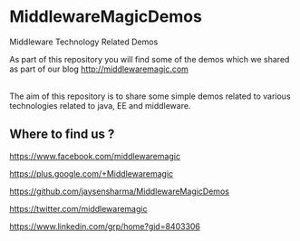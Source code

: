 # MiddlewareMagicDemos
Middleware Technology Related Demos

As part of this repository you will find some of the demos which we shared as part of our blog <a href="http://middlewaremagic.com">http://middlewaremagic.com</a>

<BR>
The aim of this repository is to share some simple demos related to various technologies related to java, EE and middleware. 

## Where to find us ?

<a href="https://www.facebook.com/middlewaremagic">https://www.facebook.com/middlewaremagic</a>

<a href="https://plus.google.com/+Middlewaremagic">https://plus.google.com/+Middlewaremagic</a>

<a href="https://github.com/jaysensharma/MiddlewareMagicDemos">https://github.com/jaysensharma/MiddlewareMagicDemos</a>

<a href="https://twitter.com/middlewaremagic">https://twitter.com/middlewaremagic</a>

<a href="https://www.linkedin.com/grp/home?gid=8403306">https://www.linkedin.com/grp/home?gid=8403306</a>

